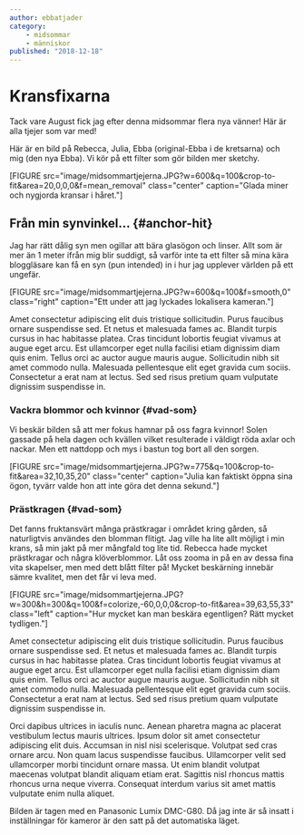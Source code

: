 ```yaml
---
author: ebbatjader
category:
    - midsommar
    - människor
published: "2018-12-18"
---
```

Kransfixarna
==================================

Tack vare August fick jag efter denna midsommar flera nya vänner! Här är alla tjejer som var med!

<!--more-->

Här är en bild på Rebecca, Julia, Ebba (original-Ebba i de kretsarna) och mig (den nya Ebba).
Vi kör på ett filter som gör bilden mer sketchy.

[FIGURE src="image/midsommartjejerna.JPG?w=600&q=100&crop-to-fit&area=20,0,0,0&f=mean_removal" class="center" caption="Glada miner och nygjorda kransar i håret."]


Från min synvinkel... {#anchor-hit}
-----------------------------------

Jag har rätt dålig syn men ogillar att bära glasögon och linser. Allt som är mer än 1 meter ifrån mig blir suddigt, så varför inte ta ett filter så mina kära bloggläsare kan få en syn (pun intended) in i hur jag upplever världen på ett ungefär.

[FIGURE src="image/midsommartjejerna.JPG?w=600&q=100&f=smooth,0" class="right" caption="Ett under att jag lyckades lokalisera kameran."]

Amet consectetur adipiscing elit duis tristique sollicitudin. Purus faucibus ornare suspendisse sed. Et netus et malesuada fames ac. Blandit turpis cursus in hac habitasse platea. Cras tincidunt lobortis feugiat vivamus at augue eget arcu. Est ullamcorper eget nulla facilisi etiam dignissim diam quis enim. Tellus orci ac auctor augue mauris augue. Sollicitudin nibh sit amet commodo nulla. Malesuada pellentesque elit eget gravida cum sociis. Consectetur a erat nam at lectus. Sed sed risus pretium quam vulputate dignissim suspendisse in.


### Vackra blommor och kvinnor {#vad-som}

Vi beskär bilden så att mer fokus hamnar på oss fagra kvinnor! Solen gassade på hela dagen och kvällen vilket resulterade i väldigt röda axlar och nackar. Men ett nattdopp och mys i bastun tog bort all den sorgen.

[FIGURE src="image/midsommartjejerna.JPG?w=775&q=100&crop-to-fit&area=32,10,35,20" class="center" caption="Julia kan faktiskt öppna sina ögon, tyvärr valde hon att inte göra det denna sekund."]

### Prästkragen {#vad-som}

Det fanns fruktansvärt många prästkragar i området kring gården, så naturligtvis användes den blomman flitigt. Jag ville ha lite allt möjligt i min krans, så min jakt på mer mångfald tog lite tid. Rebecca hade mycket prästkragar och några klöverblommor. Låt oss zooma in på en av dessa fina vita skapelser, men med dett blått filter på! Mycket beskärning innebär sämre kvalitet, men det får vi leva med.

[FIGURE src="image/midsommartjejerna.JPG?w=300&h=300&q=100&f=colorize,-60,0,0,0&crop-to-fit&area=39,63,55,33" class="left" caption="Hur mycket kan man beskära egentligen? Rätt mycket tydligen."]

Amet consectetur adipiscing elit duis tristique sollicitudin. Purus faucibus ornare suspendisse sed. Et netus et malesuada fames ac. Blandit turpis cursus in hac habitasse platea. Cras tincidunt lobortis feugiat vivamus at augue eget arcu. Est ullamcorper eget nulla facilisi etiam dignissim diam quis enim. Tellus orci ac auctor augue mauris augue. Sollicitudin nibh sit amet commodo nulla. Malesuada pellentesque elit eget gravida cum sociis. Consectetur a erat nam at lectus. Sed sed risus pretium quam vulputate dignissim suspendisse in.

Orci dapibus ultrices in iaculis nunc. Aenean pharetra magna ac placerat vestibulum lectus mauris ultrices. Ipsum dolor sit amet consectetur adipiscing elit duis. Accumsan in nisl nisi scelerisque. Volutpat sed cras ornare arcu. Non quam lacus suspendisse faucibus. Ullamcorper velit sed ullamcorper morbi tincidunt ornare massa. Ut enim blandit volutpat maecenas volutpat blandit aliquam etiam erat. Sagittis nisl rhoncus mattis rhoncus urna neque viverra. Consequat interdum varius sit amet mattis vulputate enim nulla aliquet.

Bilden är tagen med en Panasonic Lumix DMC-G80. Då jag inte är så insatt i inställningar för kameror är den satt på det automatiska läget.
